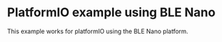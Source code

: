 # PlatformIO example using BLE Nano

This example works for platformIO using the BLE Nano platform. 
